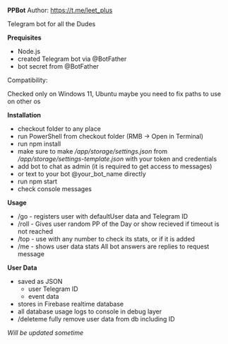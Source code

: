 **PPBot**
Author: https://t.me/leet_plus

Telegram bot for all the Dudes

**Prequisites**

- Node.js
- created Telegram bot via @BotFather
- bot secret from @BotFather

Compatibility:

Checked only on Windows 11, Ubuntu maybe you need to fix paths to use on other os

**Installation**

- checkout folder to any place
- run PowerShell from checkout folder (RMB -> Open in Terminal)
- run npm install
- make sure to make */app/storage/settings.json* from */app/storage/settings-template.json* with your token and credentials
- add bot to chat as admin (it is required to get access to messages)
- or text to your bot @your_bot_name directly
- run npm start
- check console messages

**Usage**

- /go - registers user with defaultUser data and Telegram ID
- /roll - Gives user random PP of the Day or show recieved if timeout is not reached
- /top - use with any number to check its stats, or if it is added
- /me - shows user data stats All bot answers are replies to request message

**User Data**

- saved as JSON
    - user Telegram ID
    - event data
- stores in Firebase realtime database
- all database usage logs to console in debug layer
- /deleteme fully remove user data from db including ID

*Will be updated sometime*